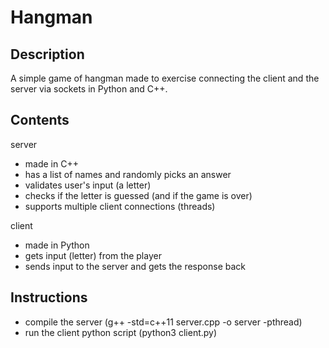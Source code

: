 # Hangman

## Description

A simple game of hangman made to exercise connecting the client and the server via sockets in Python and C++.

## Contents

server

- made in C++
- has a list of names and randomly picks an answer
- validates user's input (a letter)
- checks if the letter is guessed (and if the game is over)
- supports multiple client connections (threads)

client

- made in Python
- gets input (letter) from the player
- sends input to the server and gets the response back

## Instructions

- compile the server (g++ -std=c++11 server.cpp -o server -pthread)
- run the client python script (python3 client.py)
